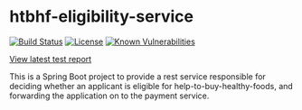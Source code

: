 # htbhf-eligibility-service

[![Build Status](https://travis-ci.com/DepartmentOfHealth-htbhf/htbhf-eligibility-service.svg?branch=master)](https://travis-ci.com/DepartmentOfHealth-htbhf/htbhf-eligibility-service)
[![License](https://img.shields.io/badge/license-MIT-blue.svg)](https://opensource.org/licenses/MIT)
[![Known Vulnerabilities](https://snyk.io/test/github/DepartmentOfHealth-htbhf/htbhf-eligibility-service/badge.svg?targetFile=build.gradle)](https://snyk.io/test/github/DepartmentOfHealth-htbhf/htbhf-eligibility-service?targetFile=build.gradle)

[View latest test report](https://departmentofhealth-htbhf.github.io/htbhf-eligibility-service/test/)

This is a Spring Boot project to provide a rest service responsible for deciding whether an applicant is eligible for help-to-buy-healthy-foods,
and forwarding the application on to the payment service.

